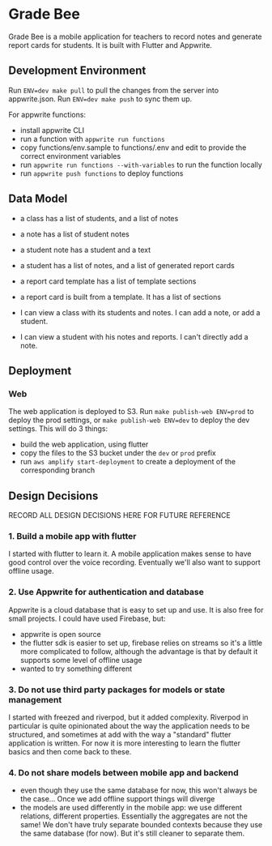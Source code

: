 # Grade Bee

Grade Bee is a mobile application for teachers to record notes and generate report cards for
students.  It is built with Flutter and Appwrite.

## Development Environment

Run `ENV=dev make pull` to pull the changes from the server into appwrite.json.
Run `ENV=dev make push` to sync them up.

For appwrite functions:

 - install appwrite CLI
 - run a function with `appwrite run functions`
 - copy functions/env.sample to functions/.env and edit to provide the correct
   environment variables
 - run `appwrite run functions --with-variables` to run the function locally
 - run `appwrite push functions` to deploy functions

## Data Model

- a class has a list of students, and a list of notes
- a note has a list of student notes
- a student note has a student and a text
- a student has a list of notes, and a list of generated report cards
- a report card template has a list of template sections
- a report card is built from a template.  It has a list of sections

- I can view a class with its students and notes.  I can add a note, or add a student.
- I can view a student with his notes and reports.  I can't directly add a note.

## Deployment

### Web

The web application is deployed to S3.  Run `make publish-web ENV=prod` to deploy the prod settings,
or `make publish-web ENV=dev` to deploy the dev settings.
This will do 3 things:

- build the web application, using flutter
- copy the files to the S3 bucket under the `dev` or `prod` prefix
- run `aws amplify start-deployment` to create a deployment of the corresponding branch

## Design Decisions

RECORD ALL DESIGN DECISIONS HERE FOR FUTURE REFERENCE

### 1. Build a mobile app with flutter

I started with flutter to learn it.  A mobile application makes sense to have
good control over the voice recording.  Eventually we'll also want to support
offline usage.

### 2. Use Appwrite for authentication and database

Appwrite is a cloud database that is easy to set up and use. It is also free for small projects.
I could have used Firebase, but:

 - appwrite is open source
 - the flutter sdk is easier to set up, firebase relies on streams so it's a little more complicated to follow, although the advantage is that by default it supports some level of offline usage
 - wanted to try something different

### 3. Do not use third party packages for models or state management

I started with freezed and riverpod, but it added complexity.  Riverpod in
particular is quite opinionated about the way the application needs to be
structured, and sometimes at add with the way a "standard" flutter application
is written.  For now it is more interesting to learn the flutter basics and then
come back to these.

### 4. Do not share models between mobile app and backend

- even though they use the same database for now, this won't always be the case...
Once we add offline support things will diverge
- the models are used differently in the mobile app: we use different relations,
different properties.  Essentially the aggregates are not the same!  We don't
have truly separate bounded contexts because they use the same database (for
now).  But it's still cleaner to separate them.
